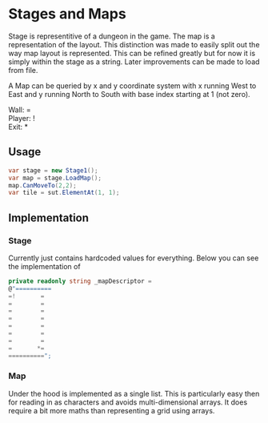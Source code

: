 # Stages and Maps

Stage is representitive of a dungeon in the game. The map is a representation of the layout. This distinction was made to easily split out the way map layout is represented. This can be refined greatly but for now it is simply within the stage as a string. Later improvements can be made to load from file.

A Map can be queried by x and y coordinate system with x running West to East and y running North to South with base index starting at 1 (not zero).

Wall: =  
Player: !  
Exit: *

## Usage

```csharp
var stage = new Stage1();
var map = stage.LoadMap();
map.CanMoveTo(2,2);
var tile = sut.ElementAt(1, 1);
```

## Implementation

### Stage

Currently just contains hardcoded values for everything. Below you can see the implementation of 

```csharp
private readonly string _mapDescriptor =
@"==========
=!       =
=        =
=        =
=        =
=        =
=        =
=        =
=       *=
==========";
```

### Map

Under the hood is implemented as a single list. This is particularly easy then for reading in as characters and avoids multi-dimensional arrays. It does require a bit more maths than representing a grid using arrays.
